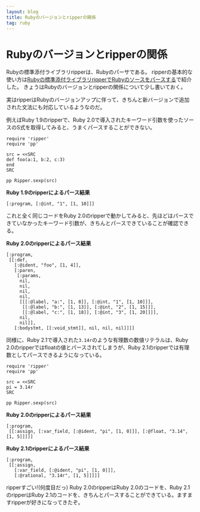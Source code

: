 ```yaml
---
layout: blog
title: Rubyのバージョンとripperの関係
tag: ruby
---
```


# Rubyのバージョンとripperの関係

Rubyの標準添付ライブラリripperは、Rubyのパーサである。
ripperの基本的な使い方は[Rubyの標準添付ライブラリripperでRubyのソースをパースする](http://www.xmisao.com/2014/05/12/ruby-ripper.html)で紹介した。
きょうはRubyのバージョンとripperの関係について少し書いておく。

実はripperはRubyのバージョンアップに伴って、きちんと新バージョンで追加された文法にも対応しているようなのだ。

例えばRuby 1.9のripperで、Ruby 2.0で導入されたキーワード引数を使ったソースのS式を取得してみると、うまくパースすることができない。

~~~~
require 'ripper'
require 'pp'

src = <<SRC
def foo(a:1, b:2, c:3)
end
SRC

pp Ripper.sexp(src)
~~~~

__Ruby 1.9のripperによるパース結果__

~~~~
[:program, [:@int, "1", [1, 10]]]
~~~~

これと全く同じコードをRuby 2.0のripperで動かしてみると、先ほどはパースできていなかったキーワード引数が、きちんとパースできていることが確認できる。

__Ruby 2.0のripperによるパース結果__

~~~~
[:program,
 [[:def,
   [:@ident, "foo", [1, 4]],
   [:paren,
    [:params,
     nil,
     nil,
     nil,
     nil,
     [[[:@label, "a:", [1, 8]], [:@int, "1", [1, 10]]],
      [[:@label, "b:", [1, 13]], [:@int, "2", [1, 15]]],
      [[:@label, "c:", [1, 18]], [:@int, "3", [1, 20]]]],
     nil,
     nil]],
   [:bodystmt, [[:void_stmt]], nil, nil, nil]]]]
~~~~

同様に、Ruby 2.1で導入された`3.14r`のような有理数の数値リテラルは、Ruby 2.0のripperではfloatの値とパースされてしまうが、Ruby 2.1のripperでは有理数としてパースできるようになっている。

~~~~
require 'ripper'
require 'pp'

src = <<SRC
pi = 3.14r
SRC

pp Ripper.sexp(src)
~~~~

__Ruby 2.0のripperによるパース結果__

~~~~
[:program,
 [[:assign, [:var_field, [:@ident, "pi", [1, 0]]], [:@float, "3.14", [1, 5]]]]]
~~~~

__Ruby 2.1のripperによるパース結果__

~~~~
[:program,
 [[:assign,
   [:var_field, [:@ident, "pi", [1, 0]]],
   [:@rational, "3.14r", [1, 5]]]]]
~~~~

ripperすごい!(何度目だっ) Ruby 2.0のripperはRuby 2.0のコードを、Ruby 2.1のripperはRuby 2.1のコードを、きちんとパースすることができている。ますますripperが好きになってきたぞ。
